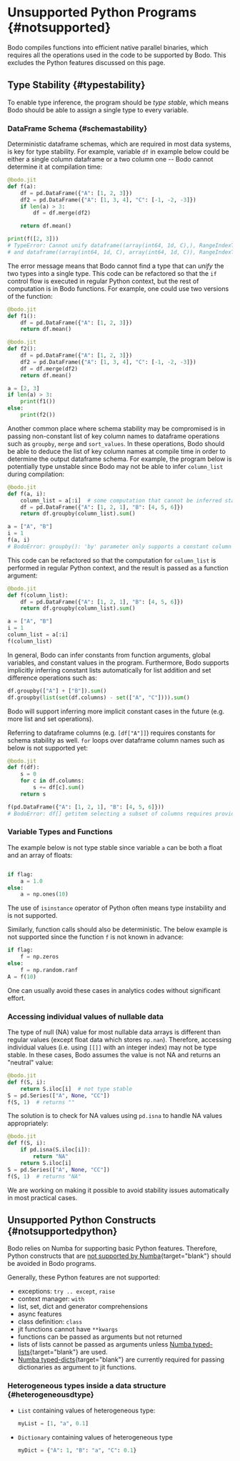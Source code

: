 # Unsupported Python Programs {#notsupported}

Bodo compiles functions into efficient native parallel binaries, which
requires all the operations used in the code to be supported by Bodo.
This excludes the Python features discussed on this page.

## Type Stability {#typestability}

To enable type inference, the program should be *type
stable*, which means Bodo should be able to assign a single
type to every variable.

### DataFrame Schema {#schemastability}

Deterministic dataframe schemas, which are required in most data
systems, is key for type stability. For example, variable
`df` in example below could be either a single column
dataframe or a two column one -- Bodo cannot determine it at
compilation time:

```py
@bodo.jit
def f(a):
    df = pd.DataFrame({"A": [1, 2, 3]})
    df2 = pd.DataFrame({"A": [1, 3, 4], "C": [-1, -2, -3]})
    if len(a) > 3:
        df = df.merge(df2)

    return df.mean()

print(f([2, 3]))
# TypeError: Cannot unify dataframe((array(int64, 1d, C),), RangeIndexType(none), ('A',), False)
# and dataframe((array(int64, 1d, C), array(int64, 1d, C)), RangeIndexType(none), ('A', 'C'), False) for 'df'
```

The error message means that Bodo cannot find a type that can
*unify* the two types into a single type. This code can be
refactored so that the `if` control flow is executed in
regular Python context, but the rest of computation is in Bodo
functions. For example, one could use two versions of the function:

```py
@bodo.jit
def f1():
    df = pd.DataFrame({"A": [1, 2, 3]})
    return df.mean()

@bodo.jit
def f2():
    df = pd.DataFrame({"A": [1, 2, 3]})
    df2 = pd.DataFrame({"A": [1, 3, 4], "C": [-1, -2, -3]})
    df = df.merge(df2)
    return df.mean()

a = [2, 3]
if len(a) > 3:
    print(f1())
else:
    print(f2())
```

Another common place where schema stability may be compromised is in
passing non-constant list of key column names to dataframe operations
such as `groupby`, `merge` and `sort_values`. In these operations, Bodo should be able to
deduce the list of key column names at compile time in order to
determine the output dataframe schema. For example, the program below is
potentially type unstable since Bodo may not be able to infer
`column_list` during compilation:

```py
@bodo.jit
def f(a, i):
    column_list = a[:i]  # some computation that cannot be inferred statically
    df = pd.DataFrame({"A": [1, 2, 1], "B": [4, 5, 6]})
    return df.groupby(column_list).sum()

a = ["A", "B"]
i = 1
f(a, i)
# BodoError: groupby(): 'by' parameter only supports a constant column label or column labels.
```

This code can be refactored so that the computation for `column_list` is performed in regular Python context, and
the result is passed as a function argument:

```py
@bodo.jit
def f(column_list):
    df = pd.DataFrame({"A": [1, 2, 1], "B": [4, 5, 6]})
    return df.groupby(column_list).sum()

a = ["A", "B"]
i = 1
column_list = a[:i]
f(column_list)
```

In general, Bodo can infer constants from function arguments, global
variables, and constant values in the program. Furthermore, Bodo
supports implicitly inferring constant lists automatically for list
addition and set difference operations such as:

```py
df.groupby(["A"] + ["B"]).sum()
df.groupby(list(set(df.columns) - set(["A", "C"]))).sum()
```

Bodo will support inferring more implicit constant cases in the future
(e.g. more list and set operations).

Referring to dataframe columns (e.g. `[df["A"]]`) requires
constants for schema stability as well. `for` loops over
dataframe column names such as below is not supported yet:

```py
@bodo.jit
def f(df):
    s = 0
    for c in df.columns:
        s += df[c].sum()
    return s

f(pd.DataFrame({"A": [1, 2, 1], "B": [4, 5, 6]}))
# BodoError: df[] getitem selecting a subset of columns requires providing constant column names. For more information, see https://docs.bodo.ai/latest/programming_with_bodo/require_constants.html
```

### Variable Types and Functions

The example below is not type stable since variable `a` can be both a
float and an array of floats:

```py

if flag:
    a = 1.0
else:
    a = np.ones(10)
```

The use of `isinstance` operator of Python often means type instability
and is not supported.

Similarly, function calls should also be deterministic. The below
example is not supported since the function `f` is not known in advance:

```py
if flag:
    f = np.zeros
else:
    f = np.random.ranf
A = f(10)
```

One can usually avoid these cases in analytics codes without significant
effort.

### Accessing individual values of nullable data

The type of null (NA) value for most nullable data arrays is different
than regular values (except float data which stores
`np.nan`). Therefore, accessing individual values (i.e.
using `[[]]` with an integer index) may not be type stable.
In these cases, Bodo assumes the value is not NA and returns an
"neutral" value:

```py
@bodo.jit
def f(S, i):
    return S.iloc[i]  # not type stable
S = pd.Series(["A", None, "CC"])
f(S, 1)  # returns ""
```

The solution is to check for NA values using `pd.isna` to
handle NA values appropriately:

```py
@bodo.jit
def f(S, i):
    if pd.isna(S.iloc[i]):
        return "NA"
    return S.iloc[i]
S = pd.Series(["A", None, "CC"])
f(S, 1)  # returns "NA"
```

We are working on making it possible to avoid stability issues
automatically in most practical cases.

## Unsupported Python Constructs {#notsupportedpython}

Bodo relies on Numba for supporting basic Python features. Therefore,
Python constructs that are [not supported by Numba](http://numba.pydata.org/numba-doc/latest/reference/pysupported.html){target="blank"}
should be avoided in Bodo programs.

Generally, these Python features are not supported:

- exceptions: `try .. except`, `raise`
- context manager: `with`
- list, set, dict and generator comprehensions
- async features
- class definition: `class`
- jit functions cannot have `**kwargs`
- functions can be passed as arguments but not returned
- lists of lists cannot be passed as arguments unless [Numba typed-lists](http://numba.pydata.org/numba-doc/latest/reference/pysupported.html#typed-list){target="blank"}
  are used.
- [Numba typed-dicts](http://numba.pydata.org/numba-doc/latest/reference/pysupported.html#typed-dict){target="blank"}
  are currently required for passing dictionaries as argument to jit
  functions.

### Heterogeneous types inside a data structure {#heterogeneousdtype}

- `List` containing values of heterogeneous type:

  ```py
  myList = [1, "a", 0.1]
  ```

- `Dictionary` containing values of heterogeneous type

  ```py
  myDict = {"A": 1, "B": "a", "C": 0.1}
  ```

